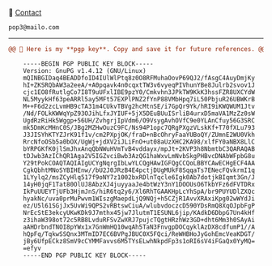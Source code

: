 📧 [Contact](mailto:pop3@mailo.com)

    pop3@mailo.com

---

```diff
@@ 🔑 Here is my **pgp key**. Copy and save it for future references. @@
```
        -----BEGIN PGP PUBLIC KEY BLOCK-----
        Version: GnuPG v1.4.12 (GNU/Linux)
        mQINBGIDaq4BEADDfoID4IUlWlPtq8z0O8RFMuhaOovP69QJ2/fAsgC4AuyDmjKy
        hI+ZKSRQbAW3a2eeA/+A0pqavk4n0cqxtTW3v6vyeqPIVhunYBe8Julrb2svov1J
        cjc1EO8fRutlgCo7I8T9uUFxlIBE9pzY0/Cmkvhn3JPkTW9KkK3hssFZR8UXCYdW
        NL5MyykHf63peARRl5ay5MFt57EXPlPNZ2fYnP88VMbHpq7iL50PbjuR26UBWKrB
        M++F6d2zcLvmHB9cTA31m4CUkvTBVg2hcMtnSE/i7GpQr9Yk/hRI9iKWQWUM1Jtv
        /Nd/FOLkKWWqYpZ93OJihLfxJYIUF+5jX5DEuBUuISrliB4urxD5maVA1MzZz0sW
        UgdRzRiHk5Wggp+56UH/ZvhgrjIpVdm6/O9VsygAvhOVfC9e0YLAnCfuy56G3SRC
        mk5DmKcMHnC0S/JBg2MZHwOuzC9FC/Ns94P1opc7QRgPXgzVLskKf+T70fXLu793
        J3JISYhKTYZJrK91f1v/cm2PXpjOK/fraD+nBcOhryFaaYUBoQY/ZUmnE2WU0Vkh
        RrcNfoOSb5a0bOX/UgWj+jdXV2iJLiFnO+ut08aUzXHC2KA98/xlfFY0aNBX8LlC
        bYRPGKfK0jlSmJhxAnqQbNWuHVmTvB4vddayx/mpJt+2KVP3h8NbmtbC3QARAQAB
        tDJwb3AzIChQR1Aga2V5IGZvciBwb3AzQG1haWxvLmNvbSkgPHBvcDNAbWFpbG8u
        Y29tPokCOAQTAQIAIgUCYgNqrgIbLwYLCQgHAwIGFQgCCQoLBBYCAwECHgECF4AA
        CgkQbhtMNoSYBIHEnw//bU2J0JRzB4E4pctjDUgMUkF8SqqaTs7ENecFQvkrmI1q
        1LYylq2/msZCyHlq517f9oNY7z1002bxRDlnTqcle6Igk0Ab7dotjkBIqmt3Gn/J
        14yH0jqF1Tat80OlUJ8AbzXJ4juyyaaJe4btWzY3nY1DOOUsO6TkbYFz6dFVTDRx
        IkPuUUEYTjUFb3HjmJnS/hiR6tq2y6/Xl6RhTGAAKHpLcYhSpA/br9PUYUDlZXQc
        hyakNc/uva0prMuPwvm1WIszgMaepdLjQ9NQj+h5CZjR1AvvXRAxiKpg02wWYdJi
        ez/U5l61SGjJx5UvWi9QPS2vRBtswCiuA/wlubvdoczcD590YDsRmQ8XqOJpbFgP
        NrEcStE3ekcyUKwKDk9J7mthx45jw7JlutmT1ESUNL6jip/KAdkD6DbpG7Un4kHf
        z3ihaW398ot72c5RB8LvduRFSvZwXRJ7pujcTQgtHRzhWz3GD+dht6Mm3h0SAyAi
        aAHDrbndTNOI8pYWx1x7GnWmHQ10wqAh5TaN3FnvgpDOCqyklAzDX8cdfumP1//A
        hQpFq/TqkwSSQnx3MTmID7EC6BVPgJBUC0X5FQci/ReWHBHoJyGohEmcVeaKDGT/
        jBy6UfpECkz8SmV9cCYMMFavvs6M5TYsELwhNkpdFp3s1oRI6sV4iFGaQx0YyMQ=
        =efyv
        -----END PGP PUBLIC KEY BLOCK-----
